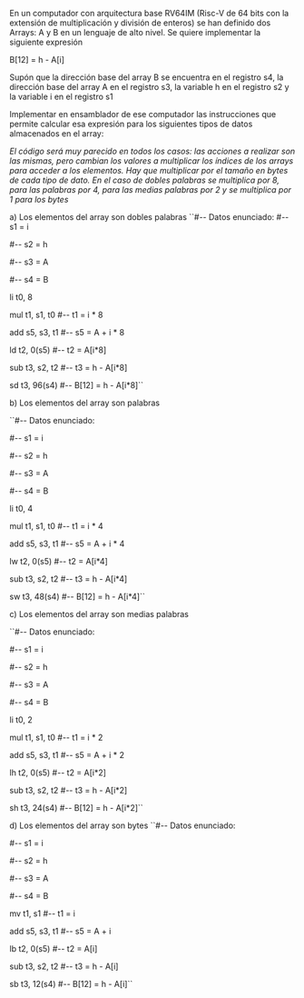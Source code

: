 En un computador con arquitectura base RV64IM (Risc-V de 64 bits con la extensión de multiplicación y división de enteros) se han definido dos Arrays: A y B en un lenguaje de alto nivel. Se quiere implementar la siguiente expresión

B[12] = h - A[i]

Supón que la dirección base del array B se encuentra en el registro s4, la dirección base del array A en el registro s3, la variable h en el registro s2 y la variable i en el registro s1

Implementar en ensamblador de ese computador las instrucciones que permite calcular esa expresión para los siguientes tipos de datos almacenados en el array:

*El código será muy parecido en todos los casos: las acciones a realizar son las mismas, pero cambian los valores a multiplicar los índices de los arrays para acceder a los elementos. Hay que multiplicar por el tamaño en bytes de cada tipo de dato. En el caso de dobles palabras se multiplica por 8, para las palabras por 4, para las medias palabras por 2 y se multiplica por 1 para los bytes*

a) Los elementos del array son dobles palabras
``#-- Datos enunciado:
#-- s1 = i

#-- s2 = h

#-- s3 = A

#-- s4 = B

li t0, 8

mul t1, s1, t0  #-- t1 = i * 8

add s5, s3, t1  #-- s5 = A + i * 8

ld t2, 0(s5)    #-- t2 = A[i*8]

sub t3, s2, t2  #-- t3 = h - A[i*8]

sd t3, 96(s4)   #-- B[12] = h - A[i*8]``

b) Los elementos del array son palabras

``#-- Datos enunciado:

#-- s1 = i

#-- s2 = h

#-- s3 = A

#-- s4 = B

li t0, 4

mul t1, s1, t0  #-- t1 = i * 4

add s5, s3, t1  #-- s5 = A + i * 4

lw t2, 0(s5)    #-- t2 = A[i*4]

sub t3, s2, t2  #-- t3 = h - A[i*4]

sw t3, 48(s4)   #-- B[12] = h - A[i*4]``

c) Los elementos del array son medias palabras

``#-- Datos enunciado:

#-- s1 = i

#-- s2 = h

#-- s3 = A

#-- s4 = B

li t0, 2

mul t1, s1, t0  #-- t1 = i * 2

add s5, s3, t1  #-- s5 = A + i * 2

lh t2, 0(s5)    #-- t2 = A[i*2]

sub t3, s2, t2  #-- t3 = h - A[i*2]

sh t3, 24(s4)   #-- B[12] = h - A[i*2]``

d) Los elementos del array son bytes
``#-- Datos enunciado:

#-- s1 = i

#-- s2 = h

#-- s3 = A

#-- s4 = B

mv t1, s1  #-- t1 = i 

add s5, s3, t1  #-- s5 = A + i

lb t2, 0(s5)    #-- t2 = A[i]

sub t3, s2, t2  #-- t3 = h - A[i]

sb t3, 12(s4)   #-- B[12] = h - A[i]``

